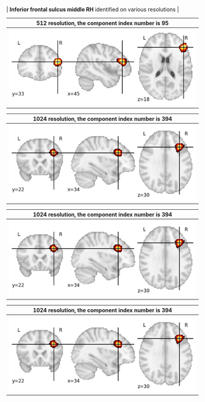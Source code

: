 


| **Inferior frontal sulcus middle RH** identified on various resolutions |

| 512 resolution, the component index number is 95|  
|:---:|  
| ![Component 512](../512/final/95.jpg "From component 512: Inferior frontal sulcus middle RH") |

| 1024 resolution, the component index number is 394|  
|:---:|  
| ![Component 1024](../1024/final/394.jpg "From component 1024: Inferior frontal sulcus middle RH") |

| 1024 resolution, the component index number is 394|  
|:---:|  
| ![Component 1024](../1024/final/394.jpg "From component 1024: Inferior frontal sulcus middle RH") |

| 1024 resolution, the component index number is 394|  
|:---:|  
| ![Component 1024](../1024/final/394.jpg "From component 1024: Inferior frontal sulcus middle RH") |